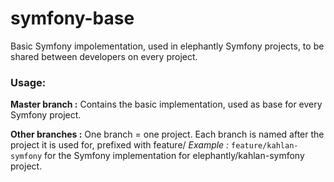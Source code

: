 # symfony-base
Basic Symfony impolementation, used in elephantly Symfony projects, to be shared between developers on every project.

### Usage:
**Master branch :**
Contains the basic implementation, used as base for every Symfony project.

**Other branches :**
One branch = one project. Each branch is named after the project it is used for, prefixed with feature/
*Example :* `feature/kahlan-symfony` for the Symfony implementation for elephantly/kahlan-symfony project.
